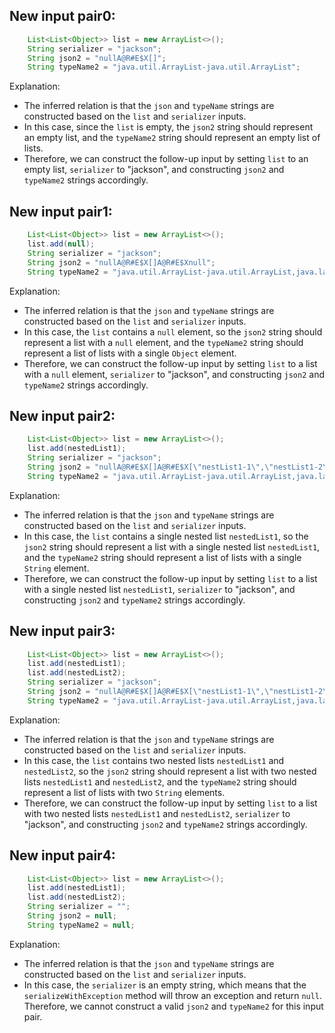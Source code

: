 ## New input pair0:
```java
    List<List<Object>> list = new ArrayList<>();
    String serializer = "jackson";
    String json2 = "nullA@R#E$X[]";
    String typeName2 = "java.util.ArrayList-java.util.ArrayList";
```
Explanation: 
- The inferred relation is that the `json` and `typeName` strings are constructed based on the `list` and `serializer` inputs. 
- In this case, since the `list` is empty, the `json2` string should represent an empty list, and the `typeName2` string should represent an empty list of lists. 
- Therefore, we can construct the follow-up input by setting `list` to an empty list, `serializer` to "jackson", and constructing `json2` and `typeName2` strings accordingly.

## New input pair1:
```java
    List<List<Object>> list = new ArrayList<>();
    list.add(null);
    String serializer = "jackson";
    String json2 = "nullA@R#E$X[]A@R#E$Xnull";
    String typeName2 = "java.util.ArrayList-java.util.ArrayList,java.lang.Object";
```
Explanation: 
- The inferred relation is that the `json` and `typeName` strings are constructed based on the `list` and `serializer` inputs. 
- In this case, the `list` contains a `null` element, so the `json2` string should represent a list with a `null` element, and the `typeName2` string should represent a list of lists with a single `Object` element. 
- Therefore, we can construct the follow-up input by setting `list` to a list with a `null` element, `serializer` to "jackson", and constructing `json2` and `typeName2` strings accordingly.

## New input pair2:
```java
    List<List<Object>> list = new ArrayList<>();
    list.add(nestedList1);
    String serializer = "jackson";
    String json2 = "nullA@R#E$X[]A@R#E$X[\"nestList1-1\",\"nestList1-2\"]";
    String typeName2 = "java.util.ArrayList-java.util.ArrayList,java.lang.String";
```
Explanation: 
- The inferred relation is that the `json` and `typeName` strings are constructed based on the `list` and `serializer` inputs. 
- In this case, the `list` contains a single nested list `nestedList1`, so the `json2` string should represent a list with a single nested list `nestedList1`, and the `typeName2` string should represent a list of lists with a single `String` element. 
- Therefore, we can construct the follow-up input by setting `list` to a list with a single nested list `nestedList1`, `serializer` to "jackson", and constructing `json2` and `typeName2` strings accordingly.

## New input pair3:
```java
    List<List<Object>> list = new ArrayList<>();
    list.add(nestedList1);
    list.add(nestedList2);
    String serializer = "jackson";
    String json2 = "nullA@R#E$X[]A@R#E$X[\"nestList1-1\",\"nestList1-2\"]A@R#E$X[\"nestList2-1\",\"nestList2-2\"]";
    String typeName2 = "java.util.ArrayList-java.util.ArrayList,java.lang.String,java.lang.String";
```
Explanation: 
- The inferred relation is that the `json` and `typeName` strings are constructed based on the `list` and `serializer` inputs. 
- In this case, the `list` contains two nested lists `nestedList1` and `nestedList2`, so the `json2` string should represent a list with two nested lists `nestedList1` and `nestedList2`, and the `typeName2` string should represent a list of lists with two `String` elements. 
- Therefore, we can construct the follow-up input by setting `list` to a list with two nested lists `nestedList1` and `nestedList2`, `serializer` to "jackson", and constructing `json2` and `typeName2` strings accordingly.

## New input pair4:
```java
    List<List<Object>> list = new ArrayList<>();
    list.add(nestedList1);
    list.add(nestedList2);
    String serializer = "";
    String json2 = null;
    String typeName2 = null;
```
Explanation: 
- The inferred relation is that the `json` and `typeName` strings are constructed based on the `list` and `serializer` inputs. 
- In this case, the `serializer` is an empty string, which means that the `serializeWithException` method will throw an exception and return `null`. Therefore, we cannot construct a valid `json2` and `typeName2` for this input pair.